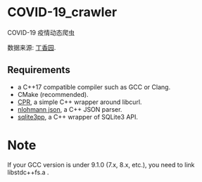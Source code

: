 # COVID-19_crawler
COVID-19 疫情动态爬虫

数据来源: [丁香园](https://3g.dxy.cn/newh5/view/pneumonia).


## Requirements

* a C++17 compatible compiler such as GCC or Clang.
* CMake (recommended).
* [CPR](https://github.com/whoshuu/cpr), a simple C++ wrapper around libcurl.
* [nlohmann json](https://github.com/azadkuh/nlohmann_json_release), a C++ JSON parser.
* [sqlite3pp](https://github.com/iwongu/sqlite3pp), a C++ wrapper of SQLite3 API.


# Note

If your GCC version is under 9.1.0 (7.x, 8.x, etc.), you need to link libstdc++fs.a .
